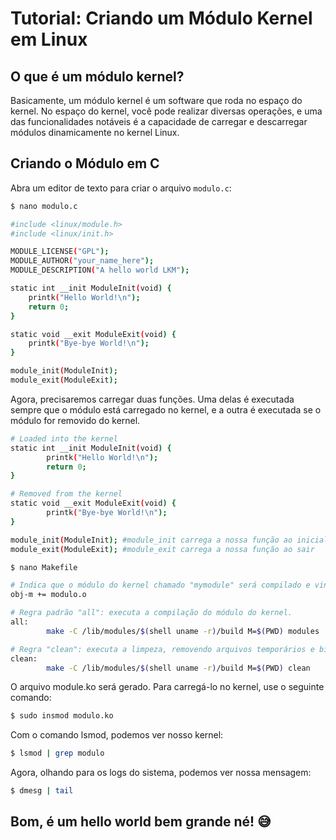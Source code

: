 # Tutorial: Criando um Módulo Kernel em Linux

## O que é um módulo kernel?

Basicamente, um módulo kernel é um software que roda no espaço do kernel. No espaço do kernel, você pode realizar diversas operações, e uma das funcionalidades notáveis é a capacidade de carregar e descarregar módulos dinamicamente no kernel Linux.

## Criando o Módulo em C

Abra um editor de texto para criar o arquivo `modulo.c`:

```bash
$ nano modulo.c
```

```bash
#include <linux/module.h>
#include <linux/init.h>

MODULE_LICENSE("GPL");
MODULE_AUTHOR("your_name_here");
MODULE_DESCRIPTION("A hello world LKM");

static int __init ModuleInit(void) {
    printk("Hello World!\n");
    return 0;
}

static void __exit ModuleExit(void) {
    printk("Bye-bye World!\n");
}

module_init(ModuleInit);
module_exit(ModuleExit);
```

Agora, precisaremos carregar duas funções. Uma delas é executada sempre que o módulo está carregado no kernel, e a outra é executada se o módulo for removido do kernel.

```bash
# Loaded into the kernel
static int __init ModuleInit(void) {
        printk("Hello World!\n");
        return 0;
}

# Removed from the kernel
static void __exit ModuleExit(void) {
        printk("Bye-bye World!\n");
}

module_init(ModuleInit); #module_init carrega a nossa função ao inicializar
module_exit(ModuleExit); #module_exit carrega a nossa função ao sair
```
```bash
$ nano Makefile
```

```bash
# Indica que o módulo do kernel chamado "mymodule" será compilado e vinculado ao kernel
obj-m += modulo.o

# Regra padrão "all": executa a compilação do módulo do kernel.
all:
        make -C /lib/modules/$(shell uname -r)/build M=$(PWD) modules

# Regra "clean": executa a limpeza, removendo arquivos temporários e binários gerados.
clean:
        make -C /lib/modules/$(shell uname -r)/build M=$(PWD) clean
```
O arquivo module.ko será gerado. Para carregá-lo no kernel, use o seguinte comando:

```bash
$ sudo insmod modulo.ko
```
Com o comando lsmod, podemos ver nosso kernel:

```bash
$ lsmod | grep modulo

```
Agora, olhando para os logs do sistema, podemos ver nossa mensagem:

```bash
$ dmesg | tail

```
## Bom, é um hello world bem grande né! 😅
